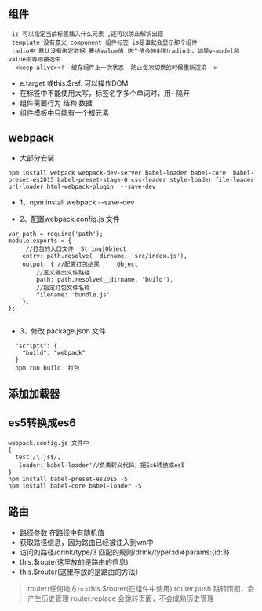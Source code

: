 ## 组件
```
 is 可以指定当前标签插入什么元素 ,还可以防止解析出错
 template 没有意义 component 组件标签 is是谁就会显示那个组件
 radio中 默认没有绑定数据 要给value值 这个值会映射到radio上，如果v-model和value相等则被选中
  <keep-alive><!--缓存组件上一次状态  防止每次切换的时候重新渲染-->
```
- e.target 或this.$ref. 可以操作DOM
- 在标签中不能使用大写，标签名字多个单词时，用- 隔开
- 组件需要行为 结构 数据
- 组件模板中只能有一个根元素

## webpack
- 大部分安装
```
npm install webpack webpack-dev-server babel-loader babel-core  babel-preset-es2015 babel-preset-stage-0 css-loader style-loader file-loader url-loader html-webpack-plugin  --save-dev

```
- 1、npm install webpack --save-dev

- 2、配置webpack.config.js 文件
```
var path = require('path');
module.exports = {
     //打包的入口文件  String|Object
    entry: path.resolve(__dirname, 'src/index.js'),
    output: { //配置打包结果     Object
        //定义输出文件路径
        path: path.resolve(__dirname, 'build'),
        //指定打包文件名称
        filename: 'bundle.js'
    },
};
 
```

- 3、修改 package.json 文件
```
  "scripts": {
    "build": "webpack"
  }
  npm run build  打包
```
## 添加加载器

## es5转换成es6
```
webpack.config.js 文件中
{     
  test:/\.js$/,
   loader:'babel-loader'//负责转义代码，把Es6转换成es5
}
npm install babel-preset-es2015 -S
npm install babel-core babel-loader -S

```

## 路由
- 路径参数 在路径中有随机值
- 获取路径信息，因为路由已经被注入到vm中
- 访问的路径/drink/type/3 匹配的规则/drink/type/:id=>params:{id:3}
- this.$route(这里放的是路由的信息)
- this.$router(这里存放的是路由的方法）

> router(任何地方)==this.$router(在组件中使用)
> router.push 跳转页面，会产生历史管理
> router.replace 会跳转页面，不会成熟历史管理
